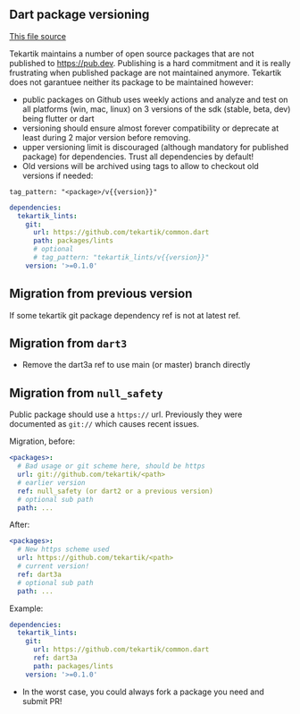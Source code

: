 ## Dart package versioning

[This file source](https://github.com/tekartik/common.dart/blob/main/doc/tekartik_versioning.md)

Tekartik maintains a number of open source packages that are not published to https://pub.dev. Publishing is a hard
commitment and it is really frustrating when published package are not maintained anymore. Tekartik does not garantuee
neither its package to be maintained however:

- public packages on Github uses weekly actions and analyze and test on all platforms (win, mac, linux) on 3 versions of
  the sdk (stable, beta, dev) being flutter or dart
- versioning should ensure almost forever compatibility or deprecate at least during 2 major version before removing.
- upper versioning limit is discouraged (although mandatory for published package) for dependencies. Trust all
  dependencies by default!
- Old versions will be archived using tags to allow to checkout old versions if needed:

`tag_pattern: "<package>/v{{version}}"`

```yaml
dependencies:
  tekartik_lints:
    git:
      url: https://github.com/tekartik/common.dart
      path: packages/lints
      # optional
      # tag_pattern: "tekartik_lints/v{{version}}"
    version: '>=0.1.0'
```

## Migration from previous version

If some tekartik git package dependency ref is not at latest ref.

## Migration from `dart3`

- Remove the dart3a ref to use main (or master) branch directly

## Migration from `null_safety`

Public package should use a `https://` url. Previously they were documented as `git://` which causes recent issues.

Migration, before:
```yaml
<packages>:
  # Bad usage or git scheme here, should be https
  url: git://github.com/tekartik/<path>
  # earlier version
  ref: null_safety (or dart2 or a previous version)
  # optional sub path
  path: ...
```
After:
```yaml
<packages>:
  # New https scheme used
  url: https://github.com/tekartik/<path>
  # current version!
  ref: dart3a
  # optional sub path
  path: ...
```

Example:

```yaml
dependencies:
  tekartik_lints:
    git:
      url: https://github.com/tekartik/common.dart
      ref: dart3a
      path: packages/lints
    version: '>=0.1.0'
```

- In the worst case, you could always fork a package you need and submit PR!
